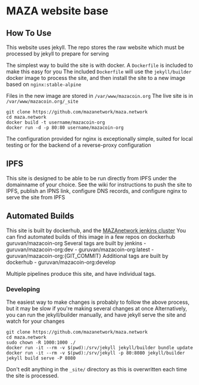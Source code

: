 # MAZA website base

## How To Use

This website uses jekyll. The repo stores the raw website which must be processed by jekyll to prepare for serving

The simplest way to build the site is with docker. A ```Dockerfile``` is included to make this easy for you
The included ```Dockerfile``` will use the ```jekyll/builder``` docker image to process the site, and then install the site 
to a new image based on ```nginx:stable-alpine``` 

Files in the new image are stored in ```/var/www/mazacoin.org``` 
The live site is in ```/var/www/mazacoin.org/_site```

 ```
 git clone https://github.com/mazanetwork/maza.network
 cd maza.network
 docker build -t username/mazacoin-org
 docker run -d -p 80:80 username/mazacoin-org
 ```
 
 The configuration provided for nginx is exceptionally simple, suited for local testing or for the backend of a reverse-proxy configuration

## IPFS

This site is designed to be able to be run directly from IPFS under the domainname of your choice. 
See the wiki for instructions to push the site to IPFS, publish an IPNS link, configure DNS records, and configure nginx to serve the site from IPFS


## Automated Builds 

This site is built by dockerhub, and the [MAZAnetwork jenkins cluster](https://jenkins.maza.network)
You can find automated builds of this image in a few repos on dockerhub
guruvan/mazacoin-org
  Several tags are built by jenkins 
    - guruvan/mazacoin-org:dev
    - guruvan/mazacoin-org:latest
    - guruvan/mazacoin-org:{GIT_COMMIT} 
  Additional tags are built by dockerhub
    - guruvan/mazacoin-org:develop


Multiple pipelines produce this site, and have individual tags. 

### Developing

The easiest way to make changes is probably to follow the above process, but it may be slow if you're making several changes at once 
Alternatively, you can run the jekyll/builder manually, and have jekyll serve the site and watch for your changes 
  ``` 
  git clone https://github.com/mazanetwork/maza.network
  cd maza.network
  sudo chown -R 1000:1000 ./
  docker run -it --rm -v $(pwd):/srv/jekyll jekyll/builder bundle update
  docker run -it --rm -v $(pwd):/srv/jekyll -p 80:8080 jekyll/builder jekyll build serve -P 8080
  ```
Don't edit anything in the ```_site/``` directory as this is overwritten each time the site is processed. 
